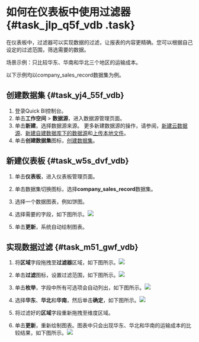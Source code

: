 # 如何在仪表板中使用过滤器 {#task_jlp_q5f_vdb .task}

在仪表板中，过滤器可以实现数据的过滤，让报表的内容更精确。您可以根据自己设定的过滤范围，筛选需要的数据。

场景示例：只比较华东、华南和华北三个地区的运输成本。

以下示例均以company\_sales\_record数据集为例。

## 创建数据集 {#task_yj4_55f_vdb}

1.   登录Quick BI控制台。 
2.   单击**工作空间** \> **数据源**，进入数据源管理页面。 
3.   单击**新建**，选择数据源来源。 更多新建数据源的操作，请参阅，[新建云数据源](../cn.zh-CN/快速入门/数据建模/管理数据源/新建云数据源.md#)、[新建自建数据库下的数据源](../cn.zh-CN/快速入门/数据建模/管理数据源/新建自建数据库下的数据源.md#)和[上传本地文件](../cn.zh-CN/快速入门/数据建模/管理数据源/上传本地文件.md#)。
4.   单击**创建数据集**图标，[创建数据集](../cn.zh-CN/快速入门/数据建模/管理数据集/创建数据集.md#)。 

## 新建仪表板 {#task_w5s_dvf_vdb}

1.   单击**仪表板**，进入仪表板管理页面。 
2.   单击数据集切换图标，选择**company\_sales\_record**数据集。 
3.   选择一个数据图表，例如饼图。 
4.   选择需要的字段，如下图所示。![](http://static-aliyun-doc.oss-cn-hangzhou.aliyuncs.com/assets/img/9190/1914_zh-CN.png)

 
5.   单击**更新**，系统自动绘制图表。 

## 实现数据过滤 {#task_m51_gwf_vdb}

1.   将**区域**字段拖拽至**过滤器**区域，如下图所示。![](http://static-aliyun-doc.oss-cn-hangzhou.aliyuncs.com/assets/img/9190/1932_zh-CN.png)

 
2.   单击**过滤**图标，设置过滤范围，如下图所示。![](http://static-aliyun-doc.oss-cn-hangzhou.aliyuncs.com/assets/img/9190/1933_zh-CN.png)

 
3.   单击**枚举**，字段中所有可选项会自动列出，如下图所示。![](http://static-aliyun-doc.oss-cn-hangzhou.aliyuncs.com/assets/img/9190/1937_zh-CN.png)

 
4.   选择**华东**、**华北**和**华南**，然后单击**确定**，如下图所示。![](http://static-aliyun-doc.oss-cn-hangzhou.aliyuncs.com/assets/img/9190/1940_zh-CN.png)

 
5.   将过滤好的**区域**字段重新拖拽至维度区域。 
6.   单击**更新**，重新绘制图表。图表中只会出现华东、华北和华南的运输成本的比较结果，如下图所示。![](http://static-aliyun-doc.oss-cn-hangzhou.aliyuncs.com/assets/img/9190/1942_zh-CN.png)

 

